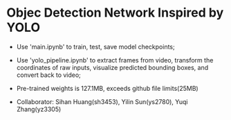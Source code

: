# Objec Detection Network Inspired by YOLO

- Use 'main.ipynb' to train, test, save model checkpoints;
- Use 'yolo_pipeline.ipynb' to extract frames from video, transform the coordinates of raw inputs, visualize predicted bounding boxes, and convert back to video;

- Pre-trained weights is 127.1MB, exceeds github file limits(25MB) 

- Collaborator: Sihan Huang(sh3453), Yilin Sun(ys2780), Yuqi Zhang(yz3305)
